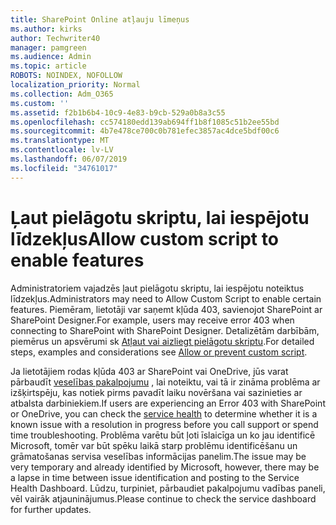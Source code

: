 ```yaml
---
title: SharePoint Online atļauju līmeņus
ms.author: kirks
author: Techwriter40
manager: pamgreen
ms.audience: Admin
ms.topic: article
ROBOTS: NOINDEX, NOFOLLOW
localization_priority: Normal
ms.collection: Adm_O365
ms.custom: ''
ms.assetid: f2b1b6b4-10c9-4e83-b9cb-529a0b8a3c55
ms.openlocfilehash: cc574180edd139ab694ff1b8f1085c51b2ee55bd
ms.sourcegitcommit: 4b7e478ce700c0b781efec3857ac4dce5bdf00c6
ms.translationtype: MT
ms.contentlocale: lv-LV
ms.lasthandoff: 06/07/2019
ms.locfileid: "34761017"
---
```

# <a name="allow-custom-script-to-enable-features"></a><span data-ttu-id="d9c87-102">Ļaut pielāgotu skriptu, lai iespējotu līdzekļus</span><span class="sxs-lookup"><span data-stu-id="d9c87-102">Allow custom script to enable features</span></span>

<span data-ttu-id="d9c87-103">Administratoriem vajadzēs ļaut pielāgotu skriptu, lai iespējotu noteiktus līdzekļus.</span><span class="sxs-lookup"><span data-stu-id="d9c87-103">Administrators may need to Allow Custom Script to enable certain features.</span></span> <span data-ttu-id="d9c87-104">Piemēram, lietotāji var saņemt kļūda 403, savienojot SharePoint ar SharePoint Designer.</span><span class="sxs-lookup"><span data-stu-id="d9c87-104">For example, users may receive error 403 when connecting to SharePoint with SharePoint Designer.</span></span> <span data-ttu-id="d9c87-105">Detalizētām darbībām, piemērus un apsvērumi sk [Atļaut vai aizliegt pielāgotu skriptu](https://docs.microsoft.com/sharepoint/allow-or-prevent-custom-script).</span><span class="sxs-lookup"><span data-stu-id="d9c87-105">For detailed steps, examples and considerations see [Allow or prevent custom script](https://docs.microsoft.com/sharepoint/allow-or-prevent-custom-script).</span></span>

<span data-ttu-id="d9c87-106">Ja lietotājiem rodas kļūda 403 ar SharePoint vai OneDrive, jūs varat pārbaudīt [veselības pakalpojumu](https://admin.microsoft.com/AdminPortal/Home#/servicehealth) , lai noteiktu, vai tā ir zināma problēma ar izšķirtspēju, kas notiek pirms pavadīt laiku novēršana vai sazinieties ar atbalsta darbiniekiem.</span><span class="sxs-lookup"><span data-stu-id="d9c87-106">If users are experiencing an Error 403 with SharePoint or OneDrive, you can check the [service health](https://admin.microsoft.com/AdminPortal/Home#/servicehealth)  to determine whether it is a known issue with a resolution in progress before you call support or spend time troubleshooting.</span></span> <span data-ttu-id="d9c87-107">Problēma varētu būt ļoti īslaicīga un ko jau identificē Microsoft, tomēr var būt spēku laikā starp problēmu identificēšanu un grāmatošanas servisa veselības informācijas panelim.</span><span class="sxs-lookup"><span data-stu-id="d9c87-107">The issue may be very temporary and already identified by Microsoft, however, there may be a lapse in time between issue identification and posting to the Service Health Dashboard.</span></span> <span data-ttu-id="d9c87-108">Lūdzu, turpiniet, pārbaudiet pakalpojumu vadības paneli, vēl vairāk atjauninājumus.</span><span class="sxs-lookup"><span data-stu-id="d9c87-108">Please continue to check the service dashboard for further updates.</span></span>

